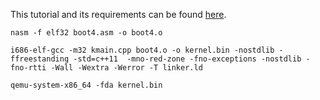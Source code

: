 This tutorial and its requirements can be found [here](3zanders.co.uk/2017/10/13/writing-a-bootloader).

`nasm -f elf32 boot4.asm -o boot4.o`

`i686-elf-gcc -m32 kmain.cpp boot4.o -o kernel.bin -nostdlib -ffreestanding -std=c++11 
-mno-red-zone -fno-exceptions -nostdlib -fno-rtti -Wall -Wextra -Werror -T linker.ld`

`qemu-system-x86_64 -fda kernel.bin`
